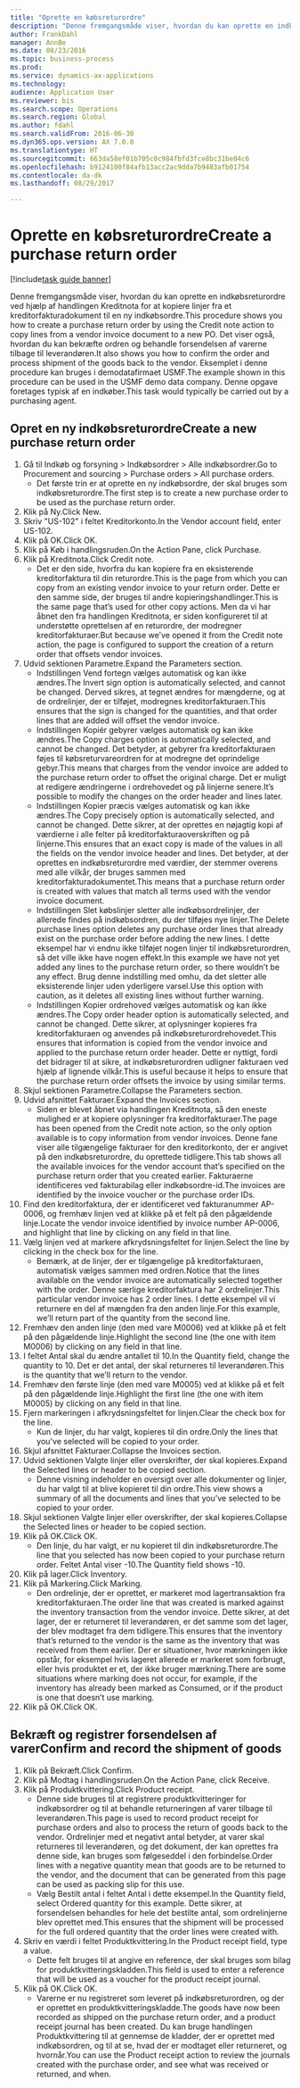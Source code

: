 ```yaml
--- 
title: "Oprette en købsreturordre"
description: "Denne fremgangsmåde viser, hvordan du kan oprette en indkøbsreturordre ved hjælp af handlingen Kreditnota for at kopiere linjer fra et kreditorfakturadokument til en ny indkøbsordre."
author: FrankDahl
manager: AnnBe
ms.date: 08/23/2016
ms.topic: business-process
ms.prod: 
ms.service: dynamics-ax-applications
ms.technology: 
audience: Application User
ms.reviewer: bis
ms.search.scope: Operations
ms.search.region: Global
ms.author: fdahl
ms.search.validFrom: 2016-06-30
ms.dyn365.ops.version: AX 7.0.0
ms.translationtype: HT
ms.sourcegitcommit: 663da58ef01b705c0c984fbfd3fce8bc31be04c6
ms.openlocfilehash: b9124100f84afb13acc2ac9dda7b9483afb01754
ms.contentlocale: da-dk
ms.lasthandoff: 08/29/2017

---
```

# <a name="create-a-purchase-return-order"></a><span data-ttu-id="8ab9e-103">Oprette en købsreturordre</span><span class="sxs-lookup"><span data-stu-id="8ab9e-103">Create a purchase return order</span></span>

[!include[task guide banner](../../includes/task-guide-banner.md)]

<span data-ttu-id="8ab9e-104">Denne fremgangsmåde viser, hvordan du kan oprette en indkøbsreturordre ved hjælp af handlingen Kreditnota for at kopiere linjer fra et kreditorfakturadokument til en ny indkøbsordre.</span><span class="sxs-lookup"><span data-stu-id="8ab9e-104">This procedure shows you how to create a purchase return order by using the Credit note action to copy lines from a vendor invoice document to a new PO.</span></span> <span data-ttu-id="8ab9e-105">Det viser også, hvordan du kan bekræfte ordren og behandle forsendelsen af varerne tilbage til leverandøren.</span><span class="sxs-lookup"><span data-stu-id="8ab9e-105">It also shows you how to confirm the order and process shipment of the goods back to the vendor.</span></span> <span data-ttu-id="8ab9e-106">Eksemplet i denne procedure kan bruges i demodatafirmaet USMF.</span><span class="sxs-lookup"><span data-stu-id="8ab9e-106">The example shown in this procedure can be used in the USMF demo data company.</span></span> <span data-ttu-id="8ab9e-107">Denne opgave foretages typisk af en indkøber.</span><span class="sxs-lookup"><span data-stu-id="8ab9e-107">This task would typically be carried out by a purchasing agent.</span></span>


## <a name="create-a-new-purchase-return-order"></a><span data-ttu-id="8ab9e-108">Opret en ny indkøbsreturordre</span><span class="sxs-lookup"><span data-stu-id="8ab9e-108">Create a new purchase return order</span></span>
1. <span data-ttu-id="8ab9e-109">Gå til Indkøb og forsyning > Indkøbsordrer > Alle indkøbsordrer.</span><span class="sxs-lookup"><span data-stu-id="8ab9e-109">Go to Procurement and sourcing > Purchase orders > All purchase orders.</span></span>
    * <span data-ttu-id="8ab9e-110">Det første trin er at oprette en ny indkøbsordre, der skal bruges som indkøbsreturordre.</span><span class="sxs-lookup"><span data-stu-id="8ab9e-110">The first step is to create a new purchase order to be used as the purchase return order.</span></span>  
2. <span data-ttu-id="8ab9e-111">Klik på Ny.</span><span class="sxs-lookup"><span data-stu-id="8ab9e-111">Click New.</span></span>
3. <span data-ttu-id="8ab9e-112">Skriv "US-102" i feltet Kreditorkonto.</span><span class="sxs-lookup"><span data-stu-id="8ab9e-112">In the Vendor account field, enter US-102.</span></span>
4. <span data-ttu-id="8ab9e-113">Klik på OK.</span><span class="sxs-lookup"><span data-stu-id="8ab9e-113">Click OK.</span></span>
5. <span data-ttu-id="8ab9e-114">Klik på Køb i handlingsruden.</span><span class="sxs-lookup"><span data-stu-id="8ab9e-114">On the Action Pane, click Purchase.</span></span>
6. <span data-ttu-id="8ab9e-115">Klik på Kreditnota.</span><span class="sxs-lookup"><span data-stu-id="8ab9e-115">Click Credit note.</span></span>
    * <span data-ttu-id="8ab9e-116">Det er den side, hvorfra du kan kopiere fra en eksisterende kreditorfaktura til din returordre.</span><span class="sxs-lookup"><span data-stu-id="8ab9e-116">This is the page from which you can copy from an existing vendor invoice to your return order.</span></span> <span data-ttu-id="8ab9e-117">Dette er den samme side, der bruges til andre kopieringshandlinger.</span><span class="sxs-lookup"><span data-stu-id="8ab9e-117">This is the same page that’s used for other copy actions.</span></span> <span data-ttu-id="8ab9e-118">Men da vi har åbnet den fra handlingen Kreditnota, er siden konfigureret til at understøtte oprettelsen af en returordre, der modregner kreditorfakturaer.</span><span class="sxs-lookup"><span data-stu-id="8ab9e-118">But because we’ve opened it from the Credit note action, the page is configured to support the creation of a return order that offsets vendor invoices.</span></span>  
7. <span data-ttu-id="8ab9e-119">Udvid sektionen Parametre.</span><span class="sxs-lookup"><span data-stu-id="8ab9e-119">Expand the Parameters section.</span></span>
    * <span data-ttu-id="8ab9e-120">Indstillingen Vend fortegn vælges automatisk og kan ikke ændres.</span><span class="sxs-lookup"><span data-stu-id="8ab9e-120">The Invert sign option is automatically selected, and cannot be changed.</span></span> <span data-ttu-id="8ab9e-121">Derved sikres, at tegnet ændres for mængderne, og at de ordrelinjer, der er tilføjet, modregnes kreditorfakturaen.</span><span class="sxs-lookup"><span data-stu-id="8ab9e-121">This ensures that the sign is changed for the quantities, and that order lines that are added will offset the vendor invoice.</span></span>  
    * <span data-ttu-id="8ab9e-122">Indstillingen Kopiér gebyrer vælges automatisk og kan ikke ændres.</span><span class="sxs-lookup"><span data-stu-id="8ab9e-122">The Copy charges option is automatically selected, and cannot be changed.</span></span> <span data-ttu-id="8ab9e-123">Det betyder, at gebyrer fra kreditorfakturaen føjes til købsreturvareordren for at modregne det oprindelige gebyr.</span><span class="sxs-lookup"><span data-stu-id="8ab9e-123">This means that charges from the vendor invoice are added to the purchase return order to offset the original charge.</span></span> <span data-ttu-id="8ab9e-124">Det er muligt at redigere ændringerne i ordrehovedet og på linjerne senere.</span><span class="sxs-lookup"><span data-stu-id="8ab9e-124">It’s possible to modify the changes on the order header and lines later.</span></span>  
    * <span data-ttu-id="8ab9e-125">Indstillingen Kopier præcis vælges automatisk og kan ikke ændres.</span><span class="sxs-lookup"><span data-stu-id="8ab9e-125">The Copy precisely option is automatically selected, and cannot be changed.</span></span> <span data-ttu-id="8ab9e-126">Dette sikrer, at der oprettes en nøjagtig kopi af værdierne i alle felter på kreditorfakturaoverskriften og på linjerne.</span><span class="sxs-lookup"><span data-stu-id="8ab9e-126">This ensures that an exact copy is made of the values in all the fields on the vendor invoice header and lines.</span></span> <span data-ttu-id="8ab9e-127">Det betyder, at der oprettes en indkøbsreturordre med værdier, der stemmer overens med alle vilkår, der bruges sammen med kreditorfakturadokumentet.</span><span class="sxs-lookup"><span data-stu-id="8ab9e-127">This means that a purchase return order is created with values that match all terms used with the vendor invoice document.</span></span>  
    * <span data-ttu-id="8ab9e-128">Indstillingen Slet købslinjer sletter alle indkøbsordrelinjer, der allerede findes på indkøbsordren, du der tilføjes nye linjer.</span><span class="sxs-lookup"><span data-stu-id="8ab9e-128">The Delete purchase lines option deletes any purchase order lines that already exist on the purchase order before adding the new lines.</span></span> <span data-ttu-id="8ab9e-129">I dette eksempel har vi endnu ikke tilføjet nogen linjer til indkøbsreturordren, så det ville ikke have nogen effekt.</span><span class="sxs-lookup"><span data-stu-id="8ab9e-129">In this example we have not yet added any lines to the purchase return order, so there wouldn’t be any effect.</span></span> <span data-ttu-id="8ab9e-130">Brug denne indstilling med omhu, da det sletter alle eksisterende linjer uden yderligere varsel.</span><span class="sxs-lookup"><span data-stu-id="8ab9e-130">Use this option with caution, as it deletes all existing lines without further warning.</span></span>  
    * <span data-ttu-id="8ab9e-131">Indstillingen Kopier ordrehoved vælges automatisk og kan ikke ændres.</span><span class="sxs-lookup"><span data-stu-id="8ab9e-131">The Copy order header option is automatically selected, and cannot be changed.</span></span> <span data-ttu-id="8ab9e-132">Dette sikrer, at oplysninger kopieres fra kreditorfakturaen og anvendes på indkøbsreturordrehovedet.</span><span class="sxs-lookup"><span data-stu-id="8ab9e-132">This ensures that information is copied from the vendor invoice and applied to the purchase return order header.</span></span> <span data-ttu-id="8ab9e-133">Dette er nyttigt, fordi det bidrager til at sikre, at indkøbsreturordren udligner fakturaen ved hjælp af lignende vilkår.</span><span class="sxs-lookup"><span data-stu-id="8ab9e-133">This is useful because it helps to ensure that the purchase return order offsets the invoice by using similar terms.</span></span>  
8. <span data-ttu-id="8ab9e-134">Skjul sektionen Parametre.</span><span class="sxs-lookup"><span data-stu-id="8ab9e-134">Collapse the Parameters section.</span></span>
9. <span data-ttu-id="8ab9e-135">Udvid afsnittet Fakturaer.</span><span class="sxs-lookup"><span data-stu-id="8ab9e-135">Expand the Invoices section.</span></span>
    * <span data-ttu-id="8ab9e-136">Siden er blevet åbnet via handlingen Kreditnota, så den eneste mulighed er at kopiere oplysninger fra kreditorfakturaer.</span><span class="sxs-lookup"><span data-stu-id="8ab9e-136">The page has been opened from the Credit note action, so the only option available is to copy information from vendor invoices.</span></span> <span data-ttu-id="8ab9e-137">Denne fane viser alle tilgængelige fakturaer for den kreditorkonto, der er angivet på den indkøbsreturordre, du oprettede tidligere.</span><span class="sxs-lookup"><span data-stu-id="8ab9e-137">This tab shows all the available invoices for the vendor account that’s specified on the purchase return order that you created earlier.</span></span>   <span data-ttu-id="8ab9e-138">Fakturaerne identificeres ved fakturabilag eller indkøbsordre-id.</span><span class="sxs-lookup"><span data-stu-id="8ab9e-138">The invoices are identified by the invoice voucher or the purchase order IDs.</span></span>  
10. <span data-ttu-id="8ab9e-139">Find den kreditorfaktura, der er identificeret ved fakturanummer AP-0006, og fremhæv linjen ved at klikke på et felt på den pågældende linje.</span><span class="sxs-lookup"><span data-stu-id="8ab9e-139">Locate the vendor invoice identified by invoice number AP-0006, and highlight that line by clicking on any field in that line.</span></span>
11. <span data-ttu-id="8ab9e-140">Vælg linjen ved at markere afkrydsningsfeltet for linjen.</span><span class="sxs-lookup"><span data-stu-id="8ab9e-140">Select the line by clicking in the check box for the line.</span></span> 
    * <span data-ttu-id="8ab9e-141">Bemærk, at de linjer, der er tilgængelige på kreditorfakturaen, automatisk vælges sammen med ordren.</span><span class="sxs-lookup"><span data-stu-id="8ab9e-141">Notice that the lines available on the vendor invoice are automatically selected together with the order.</span></span> <span data-ttu-id="8ab9e-142">Denne særlige kreditorfaktura har 2 ordrelinjer.</span><span class="sxs-lookup"><span data-stu-id="8ab9e-142">This particular vendor invoice has 2 order lines.</span></span> <span data-ttu-id="8ab9e-143">I dette eksempel vil vi returnere en del af mængden fra den anden linje.</span><span class="sxs-lookup"><span data-stu-id="8ab9e-143">For this example, we’ll return part of the quantity from the second line.</span></span>  
12. <span data-ttu-id="8ab9e-144">Fremhæv den anden linje (den med vare M0006) ved at klikke på et felt på den pågældende linje.</span><span class="sxs-lookup"><span data-stu-id="8ab9e-144">Highlight the second line (the one with item M0006) by clicking on any field in that line.</span></span>
13. <span data-ttu-id="8ab9e-145">I feltet Antal skal du ændre antallet til 10.</span><span class="sxs-lookup"><span data-stu-id="8ab9e-145">In the Quantity field, change the quantity to 10.</span></span> <span data-ttu-id="8ab9e-146">Det er det antal, der skal returneres til leverandøren.</span><span class="sxs-lookup"><span data-stu-id="8ab9e-146">This is the quantity that we’ll return to the vendor.</span></span> 
14. <span data-ttu-id="8ab9e-147">Fremhæv den første linje (den med vare M0005) ved at klikke på et felt på den pågældende linje.</span><span class="sxs-lookup"><span data-stu-id="8ab9e-147">Highlight the first line (the one with item M0005) by clicking on any field in that line.</span></span>
15. <span data-ttu-id="8ab9e-148">Fjern markeringen i afkrydsningsfeltet for linjen.</span><span class="sxs-lookup"><span data-stu-id="8ab9e-148">Clear the check box for the line.</span></span>
    * <span data-ttu-id="8ab9e-149">Kun de linjer, du har valgt, kopieres til din ordre.</span><span class="sxs-lookup"><span data-stu-id="8ab9e-149">Only the lines that you've selected will be copied to your order.</span></span>  
16. <span data-ttu-id="8ab9e-150">Skjul afsnittet Fakturaer.</span><span class="sxs-lookup"><span data-stu-id="8ab9e-150">Collapse the Invoices section.</span></span>
17. <span data-ttu-id="8ab9e-151">Udvid sektionen Valgte linjer eller overskrifter, der skal kopieres.</span><span class="sxs-lookup"><span data-stu-id="8ab9e-151">Expand the Selected lines or header to be copied section.</span></span>
    * <span data-ttu-id="8ab9e-152">Denne visning indeholder en oversigt over alle dokumenter og linjer, du har valgt til at blive kopieret til din ordre.</span><span class="sxs-lookup"><span data-stu-id="8ab9e-152">This view shows a summary of all the documents and lines that you’ve selected to be copied to your order.</span></span>  
18. <span data-ttu-id="8ab9e-153">Skjul sektionen Valgte linjer eller overskrifter, der skal kopieres.</span><span class="sxs-lookup"><span data-stu-id="8ab9e-153">Collapse the Selected lines or header to be copied section.</span></span>
19. <span data-ttu-id="8ab9e-154">Klik på OK.</span><span class="sxs-lookup"><span data-stu-id="8ab9e-154">Click OK.</span></span>
    * <span data-ttu-id="8ab9e-155">Den linje, du har valgt, er nu kopieret til din indkøbsreturordre.</span><span class="sxs-lookup"><span data-stu-id="8ab9e-155">The line that you selected has now been copied to your purchase return order.</span></span> <span data-ttu-id="8ab9e-156">Feltet Antal viser -10.</span><span class="sxs-lookup"><span data-stu-id="8ab9e-156">The Quantity field shows -10.</span></span>   
20. <span data-ttu-id="8ab9e-157">Klik på lager.</span><span class="sxs-lookup"><span data-stu-id="8ab9e-157">Click Inventory.</span></span>
21. <span data-ttu-id="8ab9e-158">Klik på Markering.</span><span class="sxs-lookup"><span data-stu-id="8ab9e-158">Click Marking.</span></span>
    * <span data-ttu-id="8ab9e-159">Den ordrelinje, der er oprettet, er markeret mod lagertransaktion fra kreditorfakturaen.</span><span class="sxs-lookup"><span data-stu-id="8ab9e-159">The order line that was created is marked against the inventory transaction from the vendor invoice.</span></span> <span data-ttu-id="8ab9e-160">Dette sikrer, at det lager, der er returneret til leverandøren, er det samme som det lager, der blev modtaget fra dem tidligere.</span><span class="sxs-lookup"><span data-stu-id="8ab9e-160">This ensures that the inventory that’s returned to the vendor is the same as the inventory that was received from them earlier.</span></span> <span data-ttu-id="8ab9e-161">Der er situationer, hvor mærkningen ikke opstår, for eksempel hvis lageret allerede er markeret som forbrugt, eller hvis produktet er et, der ikke bruger mærkning.</span><span class="sxs-lookup"><span data-stu-id="8ab9e-161">There are some situations where marking does not occur, for example, if the inventory has already been marked as Consumed, or if the product is one that doesn’t use marking.</span></span>  
22. <span data-ttu-id="8ab9e-162">Klik på OK.</span><span class="sxs-lookup"><span data-stu-id="8ab9e-162">Click OK.</span></span>

## <a name="confirm-and-record-the-shipment-of-goods"></a><span data-ttu-id="8ab9e-163">Bekræft og registrer forsendelsen af varer</span><span class="sxs-lookup"><span data-stu-id="8ab9e-163">Confirm and record the shipment of goods</span></span>
1. <span data-ttu-id="8ab9e-164">Klik på Bekræft.</span><span class="sxs-lookup"><span data-stu-id="8ab9e-164">Click Confirm.</span></span>
2. <span data-ttu-id="8ab9e-165">Klik på Modtag i handlingsruden.</span><span class="sxs-lookup"><span data-stu-id="8ab9e-165">On the Action Pane, click Receive.</span></span>
3. <span data-ttu-id="8ab9e-166">Klik på Produktkvittering.</span><span class="sxs-lookup"><span data-stu-id="8ab9e-166">Click Product receipt.</span></span>
    * <span data-ttu-id="8ab9e-167">Denne side bruges til at registrere produktkvitteringer for indkøbsordrer og til at behandle returneringen af varer tilbage til leverandøren.</span><span class="sxs-lookup"><span data-stu-id="8ab9e-167">This page is used to record product receipt for purchase orders and also to process the return of goods back to the vendor.</span></span> <span data-ttu-id="8ab9e-168">Ordrelinjer med et negativt antal betyder, at varer skal returneres til leverandøren, og det dokument, der kan oprettes fra denne side, kan bruges som følgeseddel i den forbindelse.</span><span class="sxs-lookup"><span data-stu-id="8ab9e-168">Order lines with a negative quantity mean that goods are to be returned to the vendor, and the document that can be generated from this page can be used as packing slip for this use.</span></span>   
    * <span data-ttu-id="8ab9e-169">Vælg Bestilt antal i feltet Antal i dette eksempel.</span><span class="sxs-lookup"><span data-stu-id="8ab9e-169">In the Quantity field, select Ordered quantity for this example.</span></span>   <span data-ttu-id="8ab9e-170">Dette sikrer, at forsendelsen behandles for hele det bestilte antal, som ordrelinjerne blev oprettet med.</span><span class="sxs-lookup"><span data-stu-id="8ab9e-170">This ensures that the shipment will be processed for the full ordered quantity that the order lines were created with.</span></span>   
4. <span data-ttu-id="8ab9e-171">Skriv en værdi i feltet Produktkvittering.</span><span class="sxs-lookup"><span data-stu-id="8ab9e-171">In the Product receipt field, type a value.</span></span>
    * <span data-ttu-id="8ab9e-172">Dette felt bruges til at angive en reference, der skal bruges som bilag for produktkvitteringskladden.</span><span class="sxs-lookup"><span data-stu-id="8ab9e-172">This field is used to enter a reference that will be used as a voucher for the product receipt journal.</span></span>  
5. <span data-ttu-id="8ab9e-173">Klik på OK.</span><span class="sxs-lookup"><span data-stu-id="8ab9e-173">Click OK.</span></span>
    * <span data-ttu-id="8ab9e-174">Varerne er nu registreret som leveret på indkøbsreturordren, og der er oprettet en produktkvitteringskladde.</span><span class="sxs-lookup"><span data-stu-id="8ab9e-174">The goods have now been recorded as shipped on the purchase return order, and a product receipt journal has been created.</span></span> <span data-ttu-id="8ab9e-175">Du kan bruge handlingen Produktkvittering til at gennemse de kladder, der er oprettet med indkøbsordren, og til at se, hvad der er modtaget eller returneret, og hvornår.</span><span class="sxs-lookup"><span data-stu-id="8ab9e-175">You can use the Product receipt action to review the journals created with the purchase order, and see what was received or returned, and when.</span></span>  



